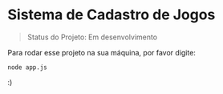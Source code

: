 # Sistema de Cadastro de Jogos

> Status do Projeto: Em desenvolvimento

Para rodar esse projeto na sua máquina, por favor digite:

```
node app.js
```


:)
